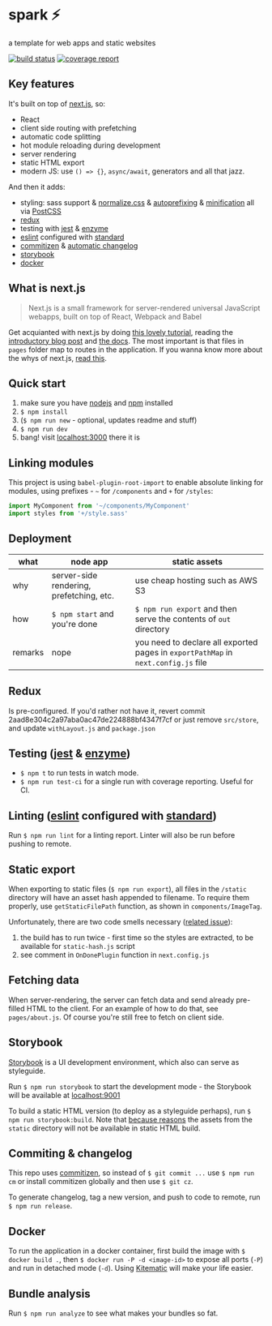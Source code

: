 # spark ⚡️

a template for web apps and static websites

[![build status](https://gitlab.int.daftup.com/daftup/frontend/spark/badges/master/build.svg)](https://gitlab.int.daftup.com/daftup/frontend/spark/commits/master)
[![coverage report](https://gitlab.int.daftup.com/daftup/frontend/spark/badges/master/coverage.svg)](https://gitlab.int.daftup.com/daftup/frontend/spark/commits/master)

## Key features

It's built on top of [next.js](https://github.com/zeit/next.js/), so:

- React
- client side routing with prefetching
- automatic code splitting
- hot module reloading during development
- server rendering
- static HTML export
- modern JS: use `() => {}`, `async/await`, generators and all that jazz.

And then it adds:

- styling: sass support & [normalize.css](https://necolas.github.io/normalize.css/) & [autoprefixing](http://cssnext.io/) & [minification](http://cssnano.co/) all via [PostCSS](http://postcss.org/)
- [redux](https://redux.js.org/)
- testing with [jest](https://facebook.github.io/jest/) & [enzyme](http://airbnb.io/enzyme/)
- [eslint](https://eslint.org/) configured with [standard](https://standardjs.com/)
- [commitizen](https://commitizen.github.io) & [automatic changelog](https://github.com/leonardoanalista/corp-semantic-release)
- [storybook](https://storybook.js.org/)
- [docker](https://www.docker.com/)

## What is next.js

> Next.js is a small framework for server-rendered universal JavaScript webapps, built on top of React, Webpack and Babel

Get acquianted with next.js by doing [this lovely tutorial](learnnextjs.com), reading the [introductory blog post](https://zeit.co/blog/next) and [the docs](https://github.com/zeit/next.js). The most important is that files in `pages` folder map to routes in the application. If you wanna know more about the whys of next.js, [read this](https://rauchg.com/2014/7-principles-of-rich-web-applications).

## Quick start

1. make sure you have [nodejs](https://nodejs.org/en/) and [npm](https://www.npmjs.com/get-npm) installed
1. `$ npm install`
1. (`$ npm run new` - optional, updates readme and stuff)
1. `$ npm run dev`
1. bang! visit [localhost:3000](http://localhost:3000/) there it is

## Linking modules

This project is using `babel-plugin-root-import` to enable absolute linking for modules, using prefixes - `~` for `/components` and `+` for `/styles`:

```javascript
import MyComponent from '~/components/MyComponent'
import styles from '+/style.sass'
```

## Deployment

what | node app | static assets
--- | --- | ---
why | server-side rendering, prefetching, etc. | use cheap hosting such as AWS S3
how | `$ npm start` and you're done | `$ npm run export` and then serve the contents of `out` directory
remarks | nope | you need to declare all exported pages in `exportPathMap` in `next.config.js` file

## Redux

Is pre-configured. If you'd rather not have it, revert commit 2aad8e304c2a97aba0ac47de224888bf4347f7cf or just remove `src/store`, and update `withLayout.js` and `package.json`

## Testing ([jest](https://facebook.github.io/jest/) & [enzyme](http://airbnb.io/enzyme/))

- `$ npm t` to run tests in watch mode.
- `$ npm run test-ci` for a single run with coverage reporting. Useful for CI.

## Linting ([eslint](https://eslint.org/) configured with [standard](https://standardjs.com/))

Run `$ npm run lint` for a linting report. Linter will also be run before pushing to remote.

## Static export

When exporting to static files (`$ npm run export`), all files in the `/static` directory will have an asset hash appended to filename. To require them properly, use `getStaticFilePath` function, as shown in `components/ImageTag`.

Unfortunately, there are two code smells necessary ([related issue](https://github.com/zeit/next.js/issues/2534)):
1. the build has to run twice - first time so the styles are extracted, to be available for `static-hash.js` script
2. see comment in `OnDonePlugin` function in `next.config.js`

## Fetching data

When server-rendering, the server can fetch data and send already pre-filled HTML to the client. For an example of how to do that, see `pages/about.js`. Of course you're still free to fetch on client side.

## Storybook

[Storybook](https://storybook.js.org/) is a UI development environment, which also can serve as styleguide.

Run `$ npm run storybook` to start the development mode - the Storybook will be available at [localhost:9001](http://localhost:9001/)

To build a static HTML version (to deploy as a styleguide perhaps), run `$ npm run storybook:build`. Note that [because reasons](https://github.com/zeit/next.js/issues/1788#issuecomment-322843264) the assets from the `static` directory will not be available in static HTML build.

## Commiting & changelog

This repo uses [commitizen](https://commitizen.github.io), so instead of `$ git commit ...` use `$ npm run cm` or install commitizen globally and then use `$ git cz`.

To generate changelog, tag a new version, and push to code to remote, run `$ npm run release`.

## Docker

To run the application in a docker container, first build the image with `$ docker build .`, then `$ docker run -P -d <image-id>` to expose all ports (`-P`) and run in detached mode (`-d`). Using [Kitematic](https://kitematic.com/) will make your life easier.

## Bundle analysis

Run `$ npm run analyze` to see what makes your bundles so fat.
